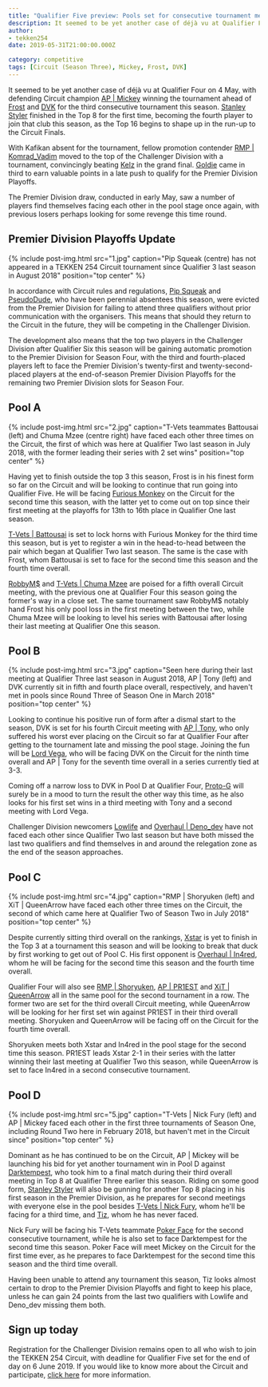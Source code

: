 ```yaml
---
title: "Qualifier Five preview: Pools set for consecutive tournament meetings between players"
description: It seemed to be yet another case of déjà vu at Qualifier Four on 4 May, with defending Circuit champion AP | Mickey winning the tournament ahead of Frost and DVK for the third consecutive tournament this season.
author:
- tekken254
date: 2019-05-31T21:00:00.000Z

category: competitive
tags: [Circuit (Season Three), Mickey, Frost, DVK]
---
```

<p>It seemed to be yet another case of déjà vu at Qualifier Four on 4 May, with defending Circuit champion <a href="/circuit/tekken/profile.html?id=2907096" target="_blank">AP | Mickey</a> winning the tournament ahead of <a href="/circuit/tekken/profile.html?id=4644523" target="_blank">Frost</a> and <a href="/circuit/tekken/profile.html?id=4092983" target="_blank">DVK</a> for the third consecutive tournament this season. <a href="/circuit/tekken/profile.html?id=1998890" target="_blank">Stanley Styler</a> finished in the Top 8 for the first time, becoming the fourth player to join that club this season, as the Top 16 begins to shape up in the run-up to the Circuit Finals.</p>
<p>With Kafikan absent for the tournament, fellow promotion contender <a href="/circuit/tekken/profile.html?id=3351510" target="_blank">RMP | Komrad_Vadim</a> moved to the top of the Challenger Division with a tournament, convincingly beating <a href="/circuit/tekken/profile.html?id=8887700" target="_blank">Kelz</a> in the grand final. <a href="/circuit/tekken/profile.html?id=6816889" target="_blank">Goldie</a> came in third to earn valuable points in a late push to qualify for the Premier Division Playoffs.</p>
<p>The Premier Division draw, conducted in early May, saw a number of players find themselves facing each other in the pool stage once again, with previous losers perhaps looking for some revenge this time round.</p>

<section>
    <h2 class="site-red uppercase">Premier Division Playoffs Update</h2>
    {% include post-img.html src="1.jpg" caption="Pip Squeak (centre) has not appeared in a TEKKEN 254 Circuit tournament since Qualifier 3 last season in August 2018" position="top center" %}
    <p>In accordance with Circuit rules and regulations, <a href="/circuit/tekken/profile.html?id=5625849" target="_blank">Pip Squeak</a> and <a href="/circuit/tekken/profile.html?id=0051349" target="_blank">PseudoDude</a>, who have been perennial absentees this season, were evicted from the Premier Division for failing to attend three qualifiers without prior communication with the organisers. This means that should they return to the Circuit in the future, they will be competing in the Challenger Division.</p>
    <p>The development also means that the top two players in the Challenger Division after Qualifier Six this season will be gaining automatic promotion to the Premier Division for Season Four, with the third and fourth-placed players left to face the Premier Division's twenty-first and twenty-second-placed players at the end-of-season Premier Division Playoffs for the remaining two Premier Division slots for Season Four.</p>
</section>

<section>
    <h2 class="site-red uppercase">Pool A</h2>
    {% include post-img.html src="2.jpg" caption="T-Vets teammates Battousai (left) and Chuma Mzee (centre right) have faced each other three times on the Circuit, the first of which was here at Qualifier Two last season in July 2018, with the former leading their series with 2 set wins" position="top center" %}
    <p>Having yet to finish outside the top 3 this season, Frost is in his finest form so far on the Circuit and will be looking to continue that run going into Qualifier Five. He will be facing <a href="/circuit/tekken/profile.html?id=" target="_blank">Furious Monkey</a> on the Circuit for the second time this season, with the latter yet to come out on top since their first meeting at the playoffs for 13th to 16th place in Qualifier One last season.</p>
    <p><a href="/circuit/tekken/profile.html?id=0145831" target="_blank">T-Vets | Battousai</a> is set to lock horns with Furious Monkey for the third time this season, but is yet to register a win in the head-to-head between the pair which began at Qualifier Two last season. The same is the case with Frost, whom Battousai is set to face for the second time this season and the fourth time overall.</p>
    <p><a href="/circuit/tekken/profile.html?id=9894033" target="_blank">RobbyM$</a> and <a href="/circuit/tekken/profile.html?id=4241790" target="_blank">T-Vets | Chuma Mzee</a> are poised for a fifth overall Circuit meeting, with the previous one at Qualifier Four this season going the former's way in a close set. The same tournament saw RobbyM$ notably hand Frost his only pool loss in the first meeting between the two, while Chuma Mzee will be looking to level his series with Battousai after losing their last meeting at Qualifier One this season.</p>
</section>

<section>
    <h2 class="site-red uppercase">Pool B</h2>
    {% include post-img.html src="3.jpg" caption="Seen here during their last meeting at Qualifier Three last season in August 2018, AP | Tony (left) and DVK currently sit in fifth and fourth place overall, respectively, and haven't met in pools since Round Three of Season One in March 2018" position="top center" %}
    <p>Looking to continue his positive run of form after a dismal start to the season, DVK is set for his fourth Circuit meeting with <a href="/circuit/tekken/profile.html?id=2685183" target="_blank">AP | Tony</a>, who only suffered his worst ever placing on the Circuit so far at Qualifier Four after getting to the tournament late and missing the pool stage. Joining the fun will be <a href="/circuit/tekken/profile.html?id=7167649" target="_blank">Lord Vega</a>, who will be facing DVK on the Circuit for the ninth time overall and AP | Tony for the seventh time overall in a series currently tied at 3-3.</p>
    <p>Coming off a narrow loss to DVK in Pool D at Qualifier Four, <a href="/circuit/tekken/profile.html?id=2447761" target="_blank">Proto-G</a> will surely be in a mood to turn the result the other way this time, as he also looks for his first set wins in a third meeting with Tony and a second meeting with Lord Vega.</p>
    <p>Challenger Division newcomers <a href="/circuit/tekken/profile.html?id=6265787" target="_blank">Lowlife</a> and <a href="/circuit/tekken/profile.html?id=2782272" target="_blank">Overhaul | Deno_dev</a> have not faced each other since Qualifier Two last season but have both missed the last two qualifiers and find themselves in and around the relegation zone as the end of the season approaches.</p>
</section>

<section>
    <h2 class="site-red uppercase">Pool C</h2>
    {% include post-img.html src="4.jpg" caption="RMP | Shoryuken (left) and XiT | QueenArrow have faced each other three times on the Circuit, the second of which came here at Qualifier Two of Season Two in July 2018" position="top center" %}
    <p>Despite currently sitting third overall on the rankings, <a href="/circuit/tekken/profile.html?id=4183920" target="_blank">Xstar</a> is yet to finish in the Top 3 at a tournament this season and will be looking to break that duck by first working to get out of Pool C. His first opponent is <a href="/circuit/tekken/profile.html?id=7900514" target="_blank">Overhaul | In4red</a>, whom he will be facing for the second time this season and the fourth time overall.</p>
    <p>Qualifier Four will also see <a href="/circuit/tekken/profile.html?id=1677506" target="_blank">RMP | Shoryuken</a>, <a href="/circuit/tekken/profile.html?id=8665351" target="_blank">AP | PR1EST</a> and <a href="/circuit/tekken/profile.html?id=4455946" target="_blank">XiT | QueenArrow</a> all in the same pool for the second tournament in a row. The former two are set for the third overall Circuit meeting, while QueenArrow will be looking for her first set win against PR1EST in their third overall meeting. Shoryuken and QueenArrow will be facing off on the Circuit for the fourth time overall.</p>
    <p>Shoryuken meets both Xstar and In4red in the pool stage for the second time this season. PR1EST leads Xstar 2-1 in their series with the latter winning their last meeting at Qualifier Two this season, while QueenArrow is set to face In4red in a second consecutive tournament.</p>
</section>

<section>
    <h2 class="site-red uppercase">Pool D</h2>
    {% include post-img.html src="5.jpg" caption="T-Vets | Nick Fury (left) and AP | Mickey faced each other in the first three tournaments of Season One, including Round Two here in February 2018, but haven't met in the Circuit since" position="top center" %}
    <p>Dominant as he has continued to be on the Circuit, AP | Mickey will be launching his bid for yet another tournament win in Pool D against <a href="/circuit/tekken/profile.html?id=" target="_blank">Darktempest</a>, who took him to a final match during their third overall meeting in Top 8 at Qualifier Three earlier this season. Riding on some good form, <a href="/circuit/tekken/profile.html?id=1998890" target="_blank">Stanley Styler</a> will also be gunning for another Top 8 placing in his first season in the Premier Division, as he prepares for second meetings with everyone else in the pool besides <a href="/circuit/tekken/profile.html?id=9970940" target="_blank">T-Vets | Nick Fury</a>, whom he'll be facing for a third time, and <a href="/circuit/tekken/profile.html?id=4449622" target="_blank">Tiz</a>, whom he has never faced.</p>
    <p>Nick Fury will be facing his T-Vets teammate <a href="/circuit/tekken/profile.html?id=4291033" target="_blank">Poker Face</a> for the second consecutive tournament, while he is also set to face Darktempest for the second time this season. Poker Face will meet Mickey on the Circuit for the first time ever, as he prepares to face Darktempest for the second time this season and the third time overall.</p>
    <p>Having been unable to attend any tournament this season, Tiz looks almost certain to drop to the Premier Division Playoffs and fight to keep his place, unless he can gain 24 points from the last two qualifiers with Lowlife and Deno_dev missing them both.</p>
</section>

<aside>
    <h2 class="site-red uppercase">Sign up today</h2>
    <p>Registration for the Challenger Division remains open to all who wish to join the TEKKEN 254 Circuit, with deadline for Qualifier Five set for the end of day on 6 June 2019. If you would like to know more about the Circuit and participate, <a href="/circuit" target="_blank">click here</a> for more information.</p>
</aside>